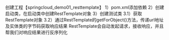 创建工程【springcloud_demo01_resttemplate】
 1）pom.xml添加依赖
 2）创建启动类，在启动类中创建RestTemplate对象
 3）创建测试类
  3.1）获取RestTemplate对象
  3.2）通过RestTemplate的getForObject()方法，传递url地址及实体类的字节码获取响应结果
  		RestTemplate会自动发起请求，接收响应，并且帮我们对响应结果进行反序列化
